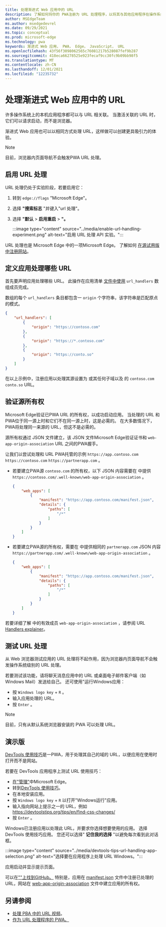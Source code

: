 ```yaml
---
title: 处理渐进式 Web 应用中的 URL
description: 了解如何将你的 PWA注册为 URL 处理程序，以将其与其他应用程序在操作系统中进一步集成。
author: MSEdgeTeam
ms.author: msedgedevrel
ms.date: 09/29/2021
ms.topic: conceptual
ms.prod: microsoft-edge
ms.technology: pwa
keywords: 渐进式 Web 应用， PWA， Edge， JavaScript， URL
ms.openlocfilehash: 43f56f3098062565c76081217b528087fef9b287
ms.sourcegitcommit: 418eca66278525e923fecaf9cc30fc9b09bb98f5
ms.translationtype: MT
ms.contentlocale: zh-CN
ms.lasthandoff: 12/01/2021
ms.locfileid: "12235732"
---
```

# <a name="handle-urls-in-progressive-web-apps"></a>处理渐进式 Web 应用中的 URL

许多操作系统上的本机应用程序都可以与 URL 相关联。 当激活关联的 URL 时，它们可以请求启动，而不是浏览器。

渐进式 Web 应用也可以以相同方式处理 URL，这样做可以创建更具吸引力的体验。

> [!NOTE]
> 目前，浏览器内页面导航不会触发PWA URL 处理。


<!-- ====================================================================== -->
## <a name="enable-url-handling"></a>启用 URL 处理

URL 处理仍处于实验阶段，若要启用它：

1.  转到 `edge://flags` "Microsoft Edge"。
1.  选择 **"搜索标志** "并键入"url 处理"。
1.  选择 **"默认**  >  **启用重启**  >  **"。**

    :::image type="content" source="../media/enable-url-handling-experiment.png" alt-text="启用 URL 处理 API 实验。":::

URL 处理也是 Microsoft Edge 中的一项Microsoft Edge。 了解如何 [在源试用版中注册网站](./origin-trials.md#enroll-your-site-in-an-origin-trial)。


<!-- ====================================================================== -->
## <a name="define-which-urls-your-app-handles"></a>定义应用处理哪些 URL

首先要声明应用处理哪些 URL。 此操作在应用清单 [文件中使用](./web-app-manifests.md) `url_handlers` 数组成员完成。

数组的每个 `url_handlers` 条目都包含一 `origin` 个字符串，该字符串是匹配原点的模式。

```json
{
    "url_handlers": [
        {
            "origin": "https://contoso.com"
        },
        {
            "origin": "https://*.contoso.com"
        },
        {
            "origin": "https://conto.so"
        }
    ]
}
```

在以上示例中，注册应用以处理其源设置为 或其任何子域以及 的 `contoso.com` `conto.so` URL。


<!-- ====================================================================== -->
## <a name="verify-the-origin-ownership"></a>验证源所有权

Microsoft Edge验证已PWA URL 的所有权，以成功启动应用。 当处理的 URL 和 PWA位于同一源上时和它们不在同一源上时，这是必需的。 在大多数情况下，PWA将处理同一来源的 URL，但这不是必需的。

源所有权通过 JSON 文件建立，该 JSON 文件Microsoft Edge验证证书和 `web-app-origin-association` URL 之间的PWA握手。

让我们以尝试处理和 URL PWA托管的示例 `https://app.contoso.com` `https://contoso.com` `https://partnerapp.com` 。

*  若要建立PWA源 `contoso.com` 的所有权，以下 JSON 内容需要在 中提供 `https://contoso.com/.well-known/web-app-origin-association` 。

    ```json
    {
        "web_apps": [
            {
                "manifest": "https://app.contoso.com/manifest.json",
                "details": {
                    "paths": [
                        "/*"
                    ]
                }
            }
        ]
    }
    ```

*  若要建立PWA源的所有权，需要在 中提供相同的 `partnerapp.com` JSON 内容 `https://partnerapp.com/.well-known/web-app-origin-association` 。

    ```json
    {
        "web_apps": [
            {
                "manifest": "https://app.contoso.com/manifest.json",
                "details": {
                    "paths": [
                        "/*"
                    ]
                }
            }
        ]
    }
    ```

若要详细了解 中的有效成员 `web-app-origin-association` ，请参阅 URL [Handlers explainer](https://github.com/WICG/pwa-url-handler/blob/main/explainer.md#web-app-origin-association-file)。


<!-- ====================================================================== -->
## <a name="testing-url-handling"></a>测试 URL 处理

从 Web 浏览器测试应用的 URL 处理将不起作用，因为浏览器内页面导航不会触发操作系统级别的 URL 处理。

若要测试该功能，请将聊天消息应用中的 URL 或桌面电子邮件客户端（如 Windows Mail）发送给自己。 还可使用"运行Windows应用：

*  按 `Windows logo key`  +  `R` 。
*  输入应用处理的 URL。
*  按 `Enter` 。

> [!NOTE]
> 目前，只有从默认系统浏览器安装的 PWA 可以处理 URL。


<!-- ====================================================================== -->
## <a name="demo"></a>演示版

[DevTools 使用技巧](https://devtoolstips.org/)是一PWA，用于处理其自己的域的 URL，以便应用在使用时打开而不是网站。

若要在 DevTools 应用程序上测试 URL 使用技巧：

*  [在"管理"](#enable-url-handling)中Microsoft Edge。
*  转到[DevTools 使用技巧](https://devtoolstips.org/)。
*  在本地安装应用。
*  按 `Windows logo key`  +  `R` 以打开"Windows运行"应用。
*  输入指向网站上提示之一的 URL，例如 https://devtoolstips.org/tips/en/find-css-changes/
*  按 `Enter` 。

Windows已注册应用以处理此 URL，并要求你选择想要使用的应用。 选择 DevTools 使用技巧应用。 您还可以选择" **记住我的选择** "以避免每次看到此对话框。

:::image type="content" source="../media/devtools-tips-url-handling-app-selection.png" alt-text="选择要在应用程序上处理 URL Windows。":::

应用启动并显示提示页面。

可以在[""上找到GitHub。](https://github.com/captainbrosset/devtools-tips/) 特别是，应用在 [manifest.json](https://github.com/captainbrosset/devtools-tips/blob/main/src/manifest.json) 文件中注册已处理的 URL，网站在 [web-app-origin-association](https://github.com/captainbrosset/devtools-tips/blob/main/src/.well-known/web-app-origin-association) 文件中建立应用的所有权。


<!-- ====================================================================== -->
## <a name="see-also"></a>另请参阅

*  [处理 PBA 中的 URL 视频](https://www.youtube.com/watch?v=jYc7ih9Xwqw)。
*  [作为 URL 处理程序的 PWA。](https://web.dev/pwa-url-handler/)
